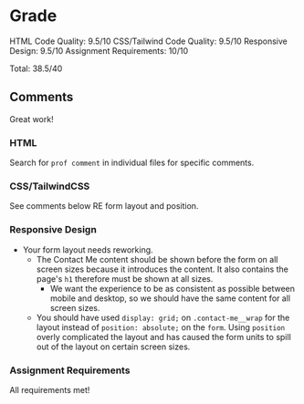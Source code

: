 # Grade
HTML Code Quality: 9.5/10
CSS/Tailwind Code Quality: 9.5/10
Responsive Design: 9.5/10
Assignment Requirements: 10/10

Total: 38.5/40

## Comments
Great work!

### HTML
Search for `prof comment` in individual files for specific comments.

### CSS/TailwindCSS
See comments below RE form layout and position.

### Responsive Design
- Your form layout needs reworking.
  - The Contact Me content should be shown before the form on all screen sizes because it introduces the content. It also contains the page's `h1` therefore must be shown at all sizes.
    - We want the experience to be as consistent as possible between mobile and desktop, so we should have the same content for all screen sizes.
  - You should have used `display: grid;` on `.contact-me__wrap` for the layout instead of `position: absolute;` on the `form`. Using `position` overly complicated the layout and has caused the form units to spill out of the layout on certain screen sizes.

### Assignment Requirements
All requirements met!